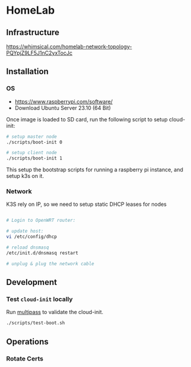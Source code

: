 # HomeLab


## Infrastructure

https://whimsical.com/homelab-network-topology-PQYpjZ9LF5J1nC2yxTocJc


## Installation

### OS

- https://www.raspberrypi.com/software/
- Download Ubuntu Server 23.10 (64 Bit)

Once image is loaded to SD card, run the following script to setup cloud-init:

```bash
# setup master node 
./scripts/boot-init 0

# setup client node
./scripts/boot-init 1
```

This setup the bootstrap scripts for running a raspberry pi instance, and setup k3s on it.

### Network

K3S rely on IP, so we need to setup static DHCP leases for nodes

```bash

# Login to OpenWRT router:

# update host:
vi /etc/config/dhcp

# reload dnsmasq
/etc/init.d/dnsmasq restart

# unplug & plug the network cable
```







## Development

### Test `cloud-init` locally

Run [multipass](https://cloudinit.readthedocs.io/en/latest/howto/predeploy_testing.html#multipass) to validate the cloud-init.

```bash
./scripts/test-boot.sh
```


## Operations

### Rotate Certs


